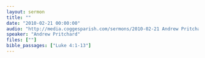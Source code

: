 ```yaml
---
layout: sermon
title: ""
date: "2010-02-21 00:00:00"
audio: "http://media.coggesparish.com/sermons/2010-02-21 Andrew Pritchard.mp3"
speaker: "Andrew Pritchard"
files: [""]
bible_passages: ["Luke 4:1-13"]
---
```

